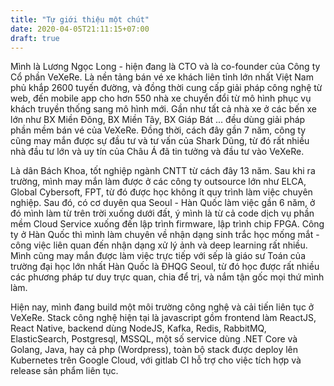 ```yaml
---
title: "Tự giới thiệu một chút"
date: 2020-04-05T21:11:15+07:00
draft: true
---
```


Mình là Lương Ngọc Long - hiện đang là CTO và là co-founder của Công ty Cổ phần VeXeRe. Là nền tảng bán vé xe khách liên tỉnh lớn nhất Việt Nam phủ khắp 2600 tuyến đường, và đồng thời cung cấp giải pháp công nghệ từ web, đến mobile app cho hơn 550 nhà xe chuyển đổi từ mô hình phục vụ khách truyền thống sang mô hình mới. Gần như tất cả nhà xe ở các bến xe lớn như BX Miền Đông, BX Miền Tây, BX Giáp Bát ... đều dùng giải pháp phần mềm bán vé của VeXeRe. Đồng thời, cách đây gần 7 năm, công ty cũng may mắn được sự đầu tư và tư vấn của Shark Dũng, từ đó rất nhiều nhà đầu tư lớn và uy tín của Châu Á đã tin tưởng và đầu tư vào VeXeRe.

Là dân Bách Khoa, tốt nghiệp ngành CNTT từ cách đây 13 năm. Sau khi ra trường, mình may mắn làm được ở các công ty outsource lớn như ELCA, Global Cybersoft, FPT, từ đó được học không ít quy trình làm việc chuyên nghiệp. Sau đó, có cơ duyên qua Seoul - Hàn Quốc làm việc gần 6 năm, ở đó mình làm từ trên trời xuống dưới đất, ý mình là từ cả code dịch vụ phần mềm Cloud Service xuống đến lập trình firmware, lập trình chip FPGA. Công ty ở Hàn Quốc thì mình làm chuyên về nhận dạng sinh trắc học mống mắt - công việc liên quan đến nhận dạng xử lý ảnh và deep learning rất nhiều. Mình cũng may mắn được làm việc trực tiếp với sếp là giáo sư Toán của trường đại học lớn nhất Hàn Quốc là ĐHQG Seoul, từ đó học được rất nhiều các phương pháp tư duy trực quan, chia để trị, và nắm tận gốc mọi thứ mình làm.

Hiện nay, mình đang build một môi trường công nghệ và cải tiến liên tục ở VeXeRe. Stack công nghệ hiện tại là javascript gồm frontend làm ReactJS, React Native, backend dùng NodeJS, Kafka, Redis, RabbitMQ, ElasticSearch, Postgresql, MSSQL, một số service dùng .NET Core và Golang, Java, hay cả php (Wordpress), toàn bộ stack được deploy lên Kubernetes trên Google Cloud, với gitlab CI hỗ trợ cho việc tích hợp và release sản phẩm liên tục. 
